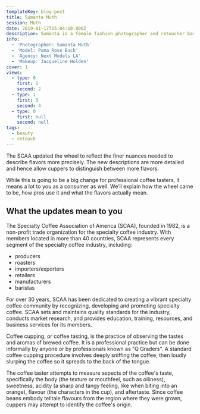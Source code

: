 ```yaml
---
templateKey: blog-post
title: Sumanta Muth
session: Muth
date: 2019-01-17T15:04:10.000Z
description: Sumanta is a female fashion photographer and retoucher based in Los Angeles. With many years of experience, Sumanta enjoys using vivid and contrasting images to create a story with her various subjects.
info:
  - 'Photographer: Sumanta Muth'
  - 'Model: Puma Rose Buck'
  - 'Agency: Next Models LA'
  - 'Makeup: Jacqueline Holden'
cover: 1
views:
  - type: 0
    first: 1
    second: 2 
  - type: 1
    first: 3
    second: 4
  - type: 0
    first: null
    second: null 
tags:
  - beauty
  - retouch
---
```


The SCAA updated the wheel to reflect the finer nuances needed to describe flavors more precisely. The new descriptions are more detailed and hence allow cuppers to distinguish between more flavors.

While this is going to be a big change for professional coffee tasters, it means a lot to you as a consumer as well. We’ll explain how the wheel came to be, how pros use it and what the flavors actually mean.

## What the updates mean to you

The Specialty Coffee Association of America (SCAA), founded in 1982, is a non-profit trade organization for the specialty coffee industry. With members located in more than 40 countries, SCAA represents every segment of the specialty coffee industry, including:

* producers
* roasters
* importers/exporters
* retailers
* manufacturers
* baristas

For over 30 years, SCAA has been dedicated to creating a vibrant specialty coffee community by recognizing, developing and promoting specialty coffee. SCAA sets and maintains quality standards for the industry, conducts market research, and provides education, training, resources, and business services for its members.

Coffee cupping, or coffee tasting, is the practice of observing the tastes and aromas of brewed coffee. It is a professional practice but can be done informally by anyone or by professionals known as "Q Graders". A standard coffee cupping procedure involves deeply sniffing the coffee, then loudly slurping the coffee so it spreads to the back of the tongue.

The coffee taster attempts to measure aspects of the coffee's taste, specifically the body (the texture or mouthfeel, such as oiliness), sweetness, acidity (a sharp and tangy feeling, like when biting into an orange), flavour (the characters in the cup), and aftertaste. Since coffee beans embody telltale flavours from the region where they were grown, cuppers may attempt to identify the coffee's origin.
